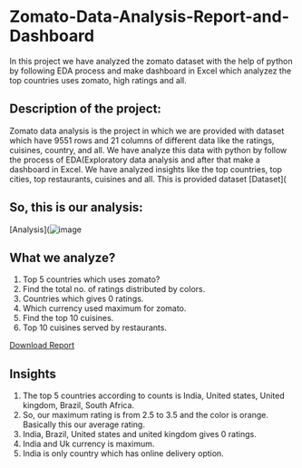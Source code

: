 # Zomato-Data-Analysis-Report-and-Dashboard
In this project we have analyzed the zomato dataset with the help of python by following EDA process and make dashboard in Excel which analyzez the top countries uses zomato, high ratings and all.

## Description of the project:
Zomato data analysis is the project in which we are provided with dataset which have 9551 rows and 21 columns of different data like the ratings, cuisines, country, and all. We have analyze this data with python by follow the process of EDA(Exploratory data analysis and after that make a dashboard in Excel. We have analyzed insights like the top countries, top cities, top restaurants, cuisines and all. 
This is provided dataset [Dataset](



## So, this is our analysis:
[Analysis](![image](https://github.com/user-attachments/assets/92b345c6-3ed4-46b2-87e4-a76f2d1d6a09)

## What we analyze?
1. Top 5 countries which uses zomato?
2. Find the total no. of ratings distributed by colors.
3. Countries which gives 0 ratings.
4. Which currency used maximum for zomato.
5. Find the top 10 cuisines.
6. Top 10 cuisines served by restaurants.

[Download Report](file:///C:/Users/HP/Downloads/ZOMATO%20FINAL%20.pdf)

## Insights
1. The top 5 countries according to counts is India, United states, United kingdom, Brazil, South Africa.
2. So, our maximum rating is from 2.5 to 3.5 and the color is orange. Basically this our average rating.
3. India, Brazil, United states and united kingdom gives 0 ratings.
4. India and Uk currency is maximum.
5. India is only country which has online delivery option.
